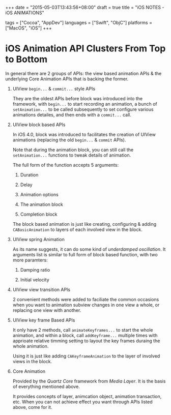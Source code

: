 +++
date = "2015-05-03T13:43:56+08:00"
draft = true
title = "iOS NOTES - iOS ANIMATIONS"

tags      = ["Cocoa", "AppDev"]
languages = ["Swift", "ObjC"]
platforms = ["MacOS", "iOS"]
+++

# iOS Animation API Clusters From Top to Bottom

In general there are 2 groups of APIs: the view based animation APIs & the
underlying Core Animation APIs that is backing the former.

1. UIView `begin...` & `commit...` style APIs

    They are the oldest APIs before block was introduced into the framework,
    with `begin...` to start recording an animation, a bunch of
    `setAnimation...` to be called subsequently to set configure various
    animations detailes, and then ends with a `commit...` call.

2. UIView block based APIs

    In iOS 4.0, block was introduced to facilitates the creation of UIView
    animations (replacing the old `begin...` & `commit` APIs).

    Note that during the animation block, you can still call the
    `setAnimation...` functions to tweak details of animation.

    The full form of the function accepts 5 arguments:

      1. Duration

      2. Delay

      3. Animation options

      4. The animation block

      5. Completion block

    The block based animation is just like creating, configuring & adding
    `CABasicAnimation` to layers of each involved view in the block.

3. UIView spring Animation

    As its name suggests, it can do some kind of _underdamped oscillation_. It
    arguments list is similar to full form of block based function, with two
    more paramters:

      1. Damping ratio

      2. Initial velocity

4. UIView view transition APIs

    2 convenient methods were added to faciliate the common occasions when you
    want to animation subview changes in one view a whole, or replacing one
    view with another.

5. UIView key frame Based APIs

    It only have 2 methods, call `animateKeyframes...` to start the whole
    animation, and within a block, call `addKeyframe...` multiple times with
    apprioate relative timming setting to layout the key frames duraing the
    whole animation.

    Using it is just like adding `CAKeyframeAnimation` to the layer of involved
    views in the block.

6. Core Animation

    Provided by the _Quartz Core_ framework from _Media Layer_. It is the basis
    of everything mentioned above.

    It provides concepts of layer, animcation object, animation transaction,
    etc. When you can not achieve effect you want through APIs listed above,
    come for it.
